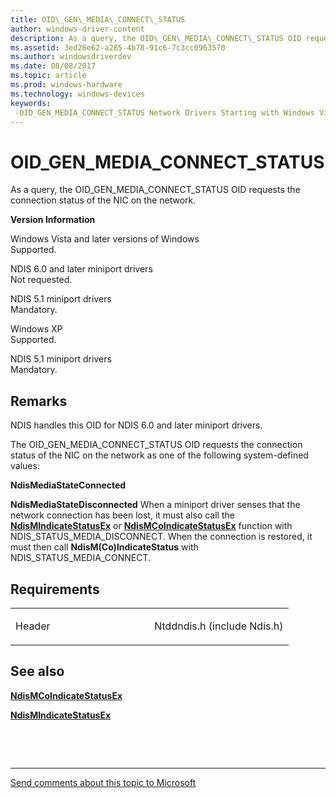 ```yaml
---
title: OID\_GEN\_MEDIA\_CONNECT\_STATUS
author: windows-driver-content
description: As a query, the OID\_GEN\_MEDIA\_CONNECT\_STATUS OID requests the connection status of the NIC on the network.
ms.assetid: 3ed26e62-a285-4b78-91c6-7c3cc0963570
ms.author: windowsdriverdev
ms.date: 08/08/2017
ms.topic: article
ms.prod: windows-hardware
ms.technology: windows-devices
keywords: 
 -OID_GEN_MEDIA_CONNECT_STATUS Network Drivers Starting with Windows Vista
---
```


# OID\_GEN\_MEDIA\_CONNECT\_STATUS


As a query, the OID\_GEN\_MEDIA\_CONNECT\_STATUS OID requests the connection status of the NIC on the network.

**Version Information**

<a href="" id="windows-vista-and-later-versions-of-windows"></a>Windows Vista and later versions of Windows  
Supported.

<a href="" id="ndis-6-0-and-later-miniport-drivers"></a>NDIS 6.0 and later miniport drivers  
Not requested.

<a href="" id="ndis-5-1-miniport-drivers"></a>NDIS 5.1 miniport drivers  
Mandatory.

<a href="" id="windows-xp"></a>Windows XP  
Supported.

<a href="" id="ndis-5-1-miniport-drivers"></a>NDIS 5.1 miniport drivers  
Mandatory.

Remarks
-------

NDIS handles this OID for NDIS 6.0 and later miniport drivers.

The OID\_GEN\_MEDIA\_CONNECT\_STATUS OID requests the connection status of the NIC on the network as one of the following system-defined values:

**NdisMediaStateConnected**

**NdisMediaStateDisconnected**
When a miniport driver senses that the network connection has been lost, it must also call the [**NdisMIndicateStatusEx**](https://msdn.microsoft.com/library/windows/hardware/ff563600) or [**NdisMCoIndicateStatusEx**](https://msdn.microsoft.com/library/windows/hardware/ff563562) function with NDIS\_STATUS\_MEDIA\_DISCONNECT. When the connection is restored, it must then call **NdisM(Co)IndicateStatus** with NDIS\_STATUS\_MEDIA\_CONNECT.

Requirements
------------

<table>
<colgroup>
<col width="50%" />
<col width="50%" />
</colgroup>
<tbody>
<tr class="odd">
<td><p>Header</p></td>
<td>Ntddndis.h (include Ndis.h)</td>
</tr>
</tbody>
</table>

## See also


[**NdisMCoIndicateStatusEx**](https://msdn.microsoft.com/library/windows/hardware/ff563562)

[**NdisMIndicateStatusEx**](https://msdn.microsoft.com/library/windows/hardware/ff563600)

 

 


--------------------
[Send comments about this topic to Microsoft](mailto:wsddocfb@microsoft.com?subject=Documentation%20feedback%20%5Bnetvista\netvista%5D:%20OID_GEN_MEDIA_CONNECT_STATUS%20%20RELEASE:%20%288/8/2017%29&body=%0A%0APRIVACY%20STATEMENT%0A%0AWe%20use%20your%20feedback%20to%20improve%20the%20documentation.%20We%20don't%20use%20your%20email%20address%20for%20any%20other%20purpose,%20and%20we'll%20remove%20your%20email%20address%20from%20our%20system%20after%20the%20issue%20that%20you're%20reporting%20is%20fixed.%20While%20we're%20working%20to%20fix%20this%20issue,%20we%20might%20send%20you%20an%20email%20message%20to%20ask%20for%20more%20info.%20Later,%20we%20might%20also%20send%20you%20an%20email%20message%20to%20let%20you%20know%20that%20we've%20addressed%20your%20feedback.%0A%0AFor%20more%20info%20about%20Microsoft's%20privacy%20policy,%20see%20http://privacy.microsoft.com/default.aspx. "Send comments about this topic to Microsoft")


